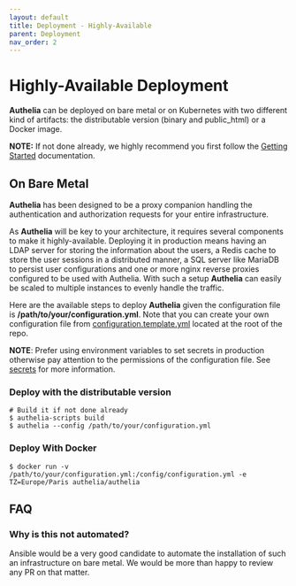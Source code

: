 ```yaml
---
layout: default
title: Deployment - Highly-Available
parent: Deployment
nav_order: 2
---
```


# Highly-Available Deployment

**Authelia** can be deployed on bare metal or on Kubernetes with two
different kind of artifacts: the distributable version (binary and public_html)
or a Docker image.

**NOTE:** If not done already, we highly recommend you first follow the
[Getting Started] documentation.

## On Bare Metal

**Authelia** has been designed to be a proxy companion handling the 
authentication and authorization requests for your entire infrastructure.

As **Authelia** will be key to your architecture, it requires several
components to make it highly-available. Deploying it in production means having
an LDAP server for storing the information about the users, a Redis cache to
store the user sessions in a distributed manner, a SQL server like MariaDB to
persist user configurations and one or more nginx reverse proxies configured to
be used with Authelia. With such a setup **Authelia** can easily be scaled to
multiple instances to evenly handle the traffic.

Here are the available steps to deploy **Authelia** given 
the configuration file is **/path/to/your/configuration.yml**. Note that you can
create your own configuration file from [configuration.template.yml] located at
the root of the repo.

**NOTE**: Prefer using environment variables to set secrets in production otherwise
pay attention to the permissions of the configuration file. See
[secrets](../configuration/secrets.md) for more information.

### Deploy with the distributable version

    # Build it if not done already
    $ authelia-scripts build
    $ authelia --config /path/to/your/configuration.yml

### Deploy With Docker

    $ docker run -v /path/to/your/configuration.yml:/config/configuration.yml -e TZ=Europe/Paris authelia/authelia

## FAQ

### Why is this not automated?

Ansible would be a very good candidate to automate the installation of such
an infrastructure on bare metal. We would be more than happy to review any PR on that matter.



[configuration.template.yml]: https://github.com/authelia/authelia/blob/master/configuration.template.yml
[Getting Started]: ../getting-started.md
[Kubernetes]: https://kubernetes.io/
